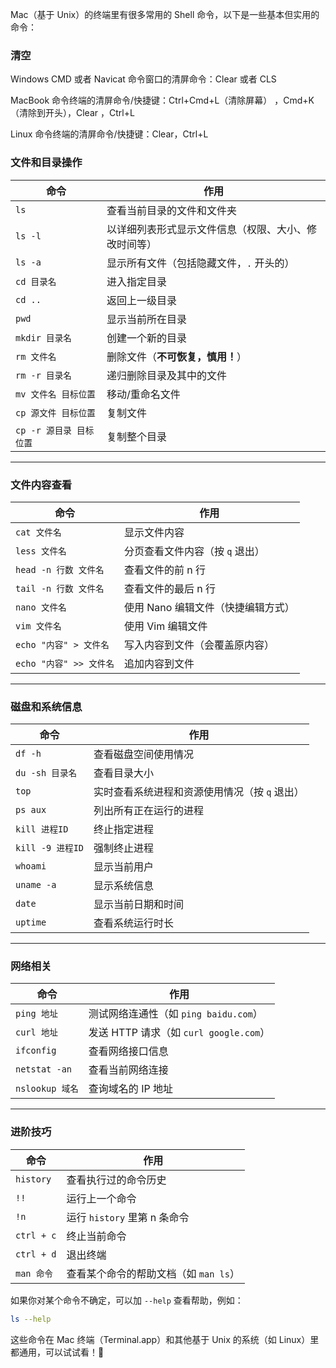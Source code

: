 Mac（基于 Unix）的终端里有很多常用的 Shell 命令，以下是一些基本但实用的命令：

### 清空
Windows CMD 或者 Navicat 命令窗口的清屏命令：Clear 或者 CLS

MacBook 命令终端的清屏命令/快捷键：Ctrl+Cmd+L（清除屏幕） ，Cmd+K（清除到开头），Clear ，Ctrl+L

Linux 命令终端的清屏命令/快捷键：Clear，Ctrl+L

### 文件和目录操作
| 命令 | 作用 |
|------|------|
| `ls` | 查看当前目录的文件和文件夹 |
| `ls -l` | 以详细列表形式显示文件信息（权限、大小、修改时间等） |
| `ls -a` | 显示所有文件（包括隐藏文件，`.` 开头的） |
| `cd 目录名` | 进入指定目录 |
| `cd ..` | 返回上一级目录 |
| `pwd` | 显示当前所在目录 |
| `mkdir 目录名` | 创建一个新的目录 |
| `rm 文件名` | 删除文件（**不可恢复，慎用！**） |
| `rm -r 目录名` | 递归删除目录及其中的文件 |
| `mv 文件名 目标位置` | 移动/重命名文件 |
| `cp 源文件 目标位置` | 复制文件 |
| `cp -r 源目录 目标位置` | 复制整个目录 |

---

### **文件内容查看**
| 命令 | 作用 |
|------|------|
| `cat 文件名` | 显示文件内容 |
| `less 文件名` | 分页查看文件内容（按 `q` 退出） |
| `head -n 行数 文件名` | 查看文件的前 n 行 |
| `tail -n 行数 文件名` | 查看文件的最后 n 行 |
| `nano 文件名` | 使用 Nano 编辑文件（快捷编辑方式） |
| `vim 文件名` | 使用 Vim 编辑文件 |
| `echo "内容" > 文件名` | 写入内容到文件（会覆盖原内容） |
| `echo "内容" >> 文件名` | 追加内容到文件 |

---

### **磁盘和系统信息**
| 命令 | 作用 |
|------|------|
| `df -h` | 查看磁盘空间使用情况 |
| `du -sh 目录名` | 查看目录大小 |
| `top` | 实时查看系统进程和资源使用情况（按 `q` 退出） |
| `ps aux` | 列出所有正在运行的进程 |
| `kill 进程ID` | 终止指定进程 |
| `kill -9 进程ID` | 强制终止进程 |
| `whoami` | 显示当前用户 |
| `uname -a` | 显示系统信息 |
| `date` | 显示当前日期和时间 |
| `uptime` | 查看系统运行时长 |

---

### **网络相关**
| 命令 | 作用 |
|------|------|
| `ping 地址` | 测试网络连通性（如 `ping baidu.com`） |
| `curl 地址` | 发送 HTTP 请求（如 `curl google.com`） |
| `ifconfig` | 查看网络接口信息 |
| `netstat -an` | 查看当前网络连接 |
| `nslookup 域名` | 查询域名的 IP 地址 |

---

### **进阶技巧**
| 命令 | 作用 |
|------|------|
| `history` | 查看执行过的命令历史 |
| `!!` | 运行上一个命令 |
| `!n` | 运行 `history` 里第 n 条命令 |
| `ctrl + c` | 终止当前命令 |
| `ctrl + d` | 退出终端 |
| `man 命令` | 查看某个命令的帮助文档（如 `man ls`） |

如果你对某个命令不确定，可以加 `--help` 查看帮助，例如：
```bash
ls --help
```

这些命令在 Mac 终端（Terminal.app）和其他基于 Unix 的系统（如 Linux）里都通用，可以试试看！🚀